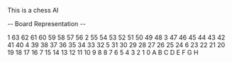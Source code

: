 This is a chess AI

-- Board Representation --

1  63 62 61 60 59 58 57 56
2  55 54 53 52 51 50 49 48
3  47 46 45 44 43 42 41 40
4  39 38 37 36 35 34 33 32
5  31 30 29 28 27 26 25 24
6  23 22 21 20 19 18 17 16
7  15 14 13 12 11 10 9  8
8  7  6  5  4  3  2  1  0
   A  B  C  D  E  F  G  H

